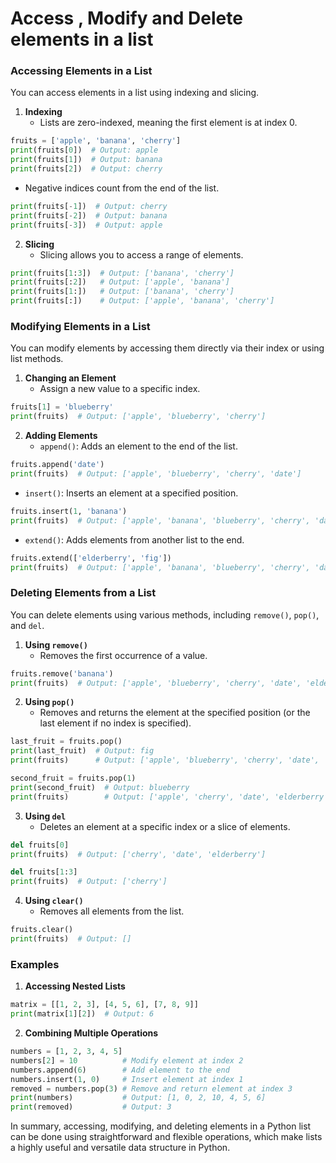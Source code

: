 # Access , Modify and Delete elements in a list

### Accessing Elements in a List

You can access elements in a list using indexing and slicing.

1. **Indexing**
   - Lists are zero-indexed, meaning the first element is at index 0.

```python
fruits = ['apple', 'banana', 'cherry']
print(fruits[0])  # Output: apple
print(fruits[1])  # Output: banana
print(fruits[2])  # Output: cherry
```

   - Negative indices count from the end of the list.

```python
print(fruits[-1])  # Output: cherry
print(fruits[-2])  # Output: banana
print(fruits[-3])  # Output: apple
```

2. **Slicing**
   - Slicing allows you to access a range of elements.

```python
print(fruits[1:3])  # Output: ['banana', 'cherry']
print(fruits[:2])   # Output: ['apple', 'banana']
print(fruits[1:])   # Output: ['banana', 'cherry']
print(fruits[:])    # Output: ['apple', 'banana', 'cherry']
```

### Modifying Elements in a List

You can modify elements by accessing them directly via their index or using list methods.

1. **Changing an Element**
   - Assign a new value to a specific index.

```python
fruits[1] = 'blueberry'
print(fruits)  # Output: ['apple', 'blueberry', 'cherry']
```

2. **Adding Elements**
   - `append()`: Adds an element to the end of the list.

```python
fruits.append('date')
print(fruits)  # Output: ['apple', 'blueberry', 'cherry', 'date']
```

   - `insert()`: Inserts an element at a specified position.

```python
fruits.insert(1, 'banana')
print(fruits)  # Output: ['apple', 'banana', 'blueberry', 'cherry', 'date']
```

   - `extend()`: Adds elements from another list to the end.

```python
fruits.extend(['elderberry', 'fig'])
print(fruits)  # Output: ['apple', 'banana', 'blueberry', 'cherry', 'date', 'elderberry', 'fig']
```

### Deleting Elements from a List

You can delete elements using various methods, including `remove()`, `pop()`, and `del`.

1. **Using `remove()`**
   - Removes the first occurrence of a value.

```python
fruits.remove('banana')
print(fruits)  # Output: ['apple', 'blueberry', 'cherry', 'date', 'elderberry', 'fig']
```

2. **Using `pop()`**
   - Removes and returns the element at the specified position (or the last element if no index is specified).

```python
last_fruit = fruits.pop()
print(last_fruit)  # Output: fig
print(fruits)      # Output: ['apple', 'blueberry', 'cherry', 'date', 'elderberry']

second_fruit = fruits.pop(1)
print(second_fruit)  # Output: blueberry
print(fruits)        # Output: ['apple', 'cherry', 'date', 'elderberry']
```

3. **Using `del`**
   - Deletes an element at a specific index or a slice of elements.

```python
del fruits[0]
print(fruits)  # Output: ['cherry', 'date', 'elderberry']

del fruits[1:3]
print(fruits)  # Output: ['cherry']
```

4. **Using `clear()`**
   - Removes all elements from the list.

```python
fruits.clear()
print(fruits)  # Output: []
```

### Examples

1. **Accessing Nested Lists**

```python
matrix = [[1, 2, 3], [4, 5, 6], [7, 8, 9]]
print(matrix[1][2])  # Output: 6
```

2. **Combining Multiple Operations**

```python
numbers = [1, 2, 3, 4, 5]
numbers[2] = 10          # Modify element at index 2
numbers.append(6)        # Add element to the end
numbers.insert(1, 0)     # Insert element at index 1
removed = numbers.pop(3) # Remove and return element at index 3
print(numbers)           # Output: [1, 0, 2, 10, 4, 5, 6]
print(removed)           # Output: 3
```

In summary, accessing, modifying, and deleting elements in a Python list can be done using straightforward and flexible operations, which make lists a highly useful and versatile data structure in Python.